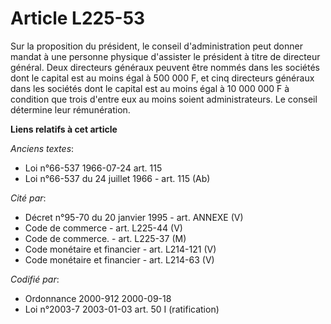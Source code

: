 # Article L225-53

Sur la proposition du président, le conseil d'administration peut donner mandat à une personne physique d'assister le
président à titre de directeur général. Deux directeurs généraux peuvent être nommés dans les sociétés dont le capital est au
moins égal à 500 000 F, et cinq directeurs généraux dans les sociétés dont le capital est au moins égal à 10 000 000 F à
condition que trois d'entre eux au moins soient administrateurs. Le conseil détermine leur rémunération.

**Liens relatifs à cet article**

_Anciens textes_:

  - Loi n°66-537 1966-07-24 art. 115
  - Loi n°66-537 du 24 juillet 1966 - art. 115 (Ab)

_Cité par_:

  - Décret n°95-70 du 20 janvier 1995 - art. ANNEXE (V)
  - Code de commerce - art. L225-44 (V)
  - Code de commerce. - art. L225-37 (M)
  - Code monétaire et financier - art. L214-121 (V)
  - Code monétaire et financier - art. L214-63 (V)

_Codifié par_:

  - Ordonnance 2000-912 2000-09-18
  - Loi n°2003-7 2003-01-03 art. 50 I (ratification)
